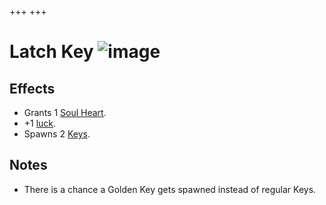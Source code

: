 +++
+++

 # Latch Key ![image](/image/Latch_Key.png) 

Effects
---------


* Grants 1 [Soul Heart](/wiki/Soul_Heart "Soul Heart").
* +1 [luck](/wiki/Luck "Luck").
* Spawns 2 [Keys](/wiki/Key "Key").


Notes
-------


* There is a chance a Golden Key gets spawned instead of regular Keys.


